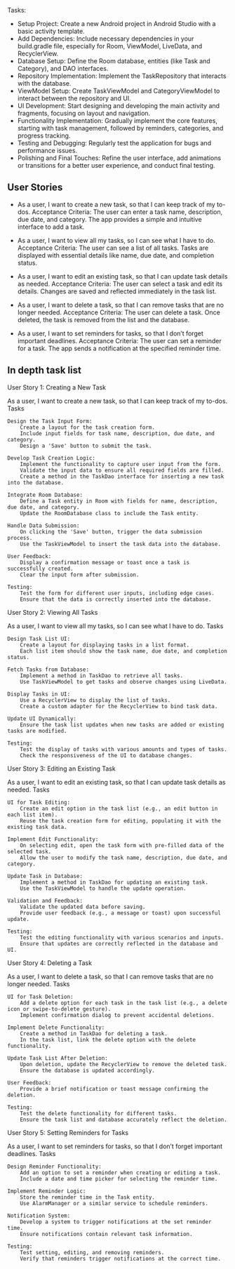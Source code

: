 Tasks:

- Setup Project: Create a new Android project in Android Studio with a basic activity template.
- Add Dependencies: Include necessary dependencies in your build.gradle file, especially for Room,
  ViewModel, LiveData, and RecyclerView.
- Database Setup: Define the Room database, entities (like Task and Category), and DAO interfaces.
- Repository Implementation: Implement the TaskRepository that interacts with the database.
- ViewModel Setup: Create TaskViewModel and CategoryViewModel to interact between the repository and
  UI.
- UI Development: Start designing and developing the main activity and fragments, focusing on layout
  and navigation.
- Functionality Implementation: Gradually implement the core features, starting with task
  management, followed by reminders, categories, and progress tracking.
- Testing and Debugging: Regularly test the application for bugs and performance issues.
- Polishing and Final Touches: Refine the user interface, add animations or transitions for a better
  user experience, and conduct final testing.

## User Stories

- As a user, I want to create a new task, so that I can keep track of my to-dos.
  Acceptance Criteria:
  The user can enter a task name, description, due date, and category.
  The app provides a simple and intuitive interface to add a task.

- As a user, I want to view all my tasks, so I can see what I have to do.
  Acceptance Criteria:
  The user can see a list of all tasks.
  Tasks are displayed with essential details like name, due date, and completion status.

- As a user, I want to edit an existing task, so that I can update task details as needed.
  Acceptance Criteria:
  The user can select a task and edit its details.
  Changes are saved and reflected immediately in the task list.

- As a user, I want to delete a task, so that I can remove tasks that are no longer needed.
  Acceptance Criteria:
  The user can delete a task.
  Once deleted, the task is removed from the list and the database.

- As a user, I want to set reminders for tasks, so that I don’t forget important deadlines.
  Acceptance Criteria:
  The user can set a reminder for a task.
  The app sends a notification at the specified reminder time.


## In depth task list

User Story 1: Creating a New Task

As a user, I want to create a new task, so that I can keep track of my to-dos.
Tasks

    Design the Task Input Form:
        Create a layout for the task creation form.
        Include input fields for task name, description, due date, and category.
        Design a 'Save' button to submit the task.

    Develop Task Creation Logic:
        Implement the functionality to capture user input from the form.
        Validate the input data to ensure all required fields are filled.
        Create a method in the TaskDao interface for inserting a new task into the database.

    Integrate Room Database:
        Define a Task entity in Room with fields for name, description, due date, and category.
        Update the RoomDatabase class to include the Task entity.

    Handle Data Submission:
        On clicking the 'Save' button, trigger the data submission process.
        Use the TaskViewModel to insert the task data into the database.

    User Feedback:
        Display a confirmation message or toast once a task is successfully created.
        Clear the input form after submission.

    Testing:
        Test the form for different user inputs, including edge cases.
        Ensure that the data is correctly inserted into the database.

User Story 2: Viewing All Tasks

As a user, I want to view all my tasks, so I can see what I have to do.
Tasks

    Design Task List UI:
        Create a layout for displaying tasks in a list format.
        Each list item should show the task name, due date, and completion status.

    Fetch Tasks from Database:
        Implement a method in TaskDao to retrieve all tasks.
        Use TaskViewModel to get tasks and observe changes using LiveData.

    Display Tasks in UI:
        Use a RecyclerView to display the list of tasks.
        Create a custom adapter for the RecyclerView to bind task data.

    Update UI Dynamically:
        Ensure the task list updates when new tasks are added or existing tasks are modified.

    Testing:
        Test the display of tasks with various amounts and types of tasks.
        Check the responsiveness of the UI to database changes.

User Story 3: Editing an Existing Task

As a user, I want to edit an existing task, so that I can update task details as needed.
Tasks

    UI for Task Editing:
        Create an edit option in the task list (e.g., an edit button in each list item).
        Reuse the task creation form for editing, populating it with the existing task data.

    Implement Edit Functionality:
        On selecting edit, open the task form with pre-filled data of the selected task.
        Allow the user to modify the task name, description, due date, and category.

    Update Task in Database:
        Implement a method in TaskDao for updating an existing task.
        Use the TaskViewModel to handle the update operation.

    Validation and Feedback:
        Validate the updated data before saving.
        Provide user feedback (e.g., a message or toast) upon successful update.

    Testing:
        Test the editing functionality with various scenarios and inputs.
        Ensure that updates are correctly reflected in the database and UI.

User Story 4: Deleting a Task

As a user, I want to delete a task, so that I can remove tasks that are no longer needed.
Tasks

    UI for Task Deletion:
        Add a delete option for each task in the task list (e.g., a delete icon or swipe-to-delete gesture).
        Implement confirmation dialog to prevent accidental deletions.

    Implement Delete Functionality:
        Create a method in TaskDao for deleting a task.
        In the task list, link the delete option with the delete functionality.

    Update Task List After Deletion:
        Upon deletion, update the RecyclerView to remove the deleted task.
        Ensure the database is updated accordingly.

    User Feedback:
        Provide a brief notification or toast message confirming the deletion.

    Testing:
        Test the delete functionality for different tasks.
        Ensure the task list and database accurately reflect the deletion.

User Story 5: Setting Reminders for Tasks

As a user, I want to set reminders for tasks, so that I don’t forget important deadlines.
Tasks

    Design Reminder Functionality:
        Add an option to set a reminder when creating or editing a task.
        Include a date and time picker for selecting the reminder time.

    Implement Reminder Logic:
        Store the reminder time in the Task entity.
        Use AlarmManager or a similar service to schedule reminders.

    Notification System:
        Develop a system to trigger notifications at the set reminder time.
        Ensure notifications contain relevant task information.

    Testing:
        Test setting, editing, and removing reminders.
        Verify that reminders trigger notifications at the correct time.